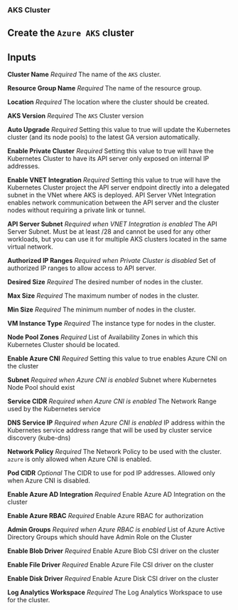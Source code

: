 ### AKS Cluster

Create the `Azure AKS` cluster 
---
## Inputs

**Cluster Name**
*Required*
The name of the `AKS` cluster.

**Resource Group Name**
*Required*
The name of the resource group.

**Location**
*Required*
The location where the cluster should be created.

**AKS Version**
*Required*
The `AKS` Cluster version

**Auto Upgrade**
*Required*
Setting this value to true will update the Kubernetes cluster (and its node pools) to the latest GA version automatically.

**Enable Private Cluster**
*Required*
Setting this value to true will have the Kubernetes Cluster to have its API server only exposed on internal IP addresses.

**Enable VNET Integration**
*Required*
Setting this value to true will have the Kubernetes Cluster project the API server endpoint directly into a delegated subnet in the VNet where AKS is deployed. API Server VNet Integration enables network communication between the API server and the cluster nodes without requiring a private link or tunnel.

**API Server Subnet**
*Required when VNET Integration is enabled*
The API Server Subnet. Must be at least /28 and cannot be used for any other workloads, but you can use it for multiple AKS clusters located in the same virtual network.

**Authorized IP Ranges**
*Required when Private Cluster is disabled*
Set of authorized IP ranges to allow access to API server.

**Desired Size**
*Required*
The desired number of nodes in the cluster.

**Max Size**
*Required*
The maximum number of nodes in the cluster.

**Min Size**
*Required*
The minimum number of nodes in the cluster.

**VM Instance Type**
*Required*
The instance type for nodes in the cluster.

**Node Pool Zones**
*Required*
List of Availability Zones in which this Kubernetes Cluster should be located.

**Enable Azure CNI**
*Required*
Setting this value to true enables Azure CNI on the cluster

**Subnet**
*Required when Azure CNI is enabled*
Subnet where Kubernetes Node Pool should exist

**Service CIDR**
*Required when Azure CNI is enabled*
The Network Range used by the Kubernetes service

**DNS Service IP**
*Required when Azure CNI is enabled*
IP address within the Kubernetes service address range that will be used by cluster service discovery (kube-dns)

**Network Policy**
*Required*
The Network Policy to be used with the cluster. `azure` is only allowed when Azure CNI is enabled.

**Pod CIDR**
*Optional*
The CIDR to use for pod IP addresses. Allowed only when Azure CNI is disabled.

**Enable Azure AD Integration**
*Required*
Enable Azure AD Integration on the cluster

**Enable Azure RBAC**
*Required*
Enable Azure RBAC for authorization

**Admin Groups**
*Required when Azure RBAC is enabled*
List of Azure Active Directory Groups which should have Admin Role on the Cluster

**Enable Blob Driver**
*Required*
Enable Azure Blob CSI driver on the cluster

**Enable File Driver**
*Required*
Enable Azure File CSI driver on the cluster

**Enable Disk Driver**
*Required*
Enable Azure Disk CSI driver on the cluster

**Log Analytics Workspace**
*Required*
The Log Analytics Workspace to use for the cluster.







